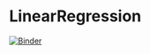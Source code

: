 # LinearRegression

[![Binder](https://mybinder.org/badge_logo.svg)](https://mybinder.org/v2/gh/Samar-Khlifi/LinearRegression.git/master)
